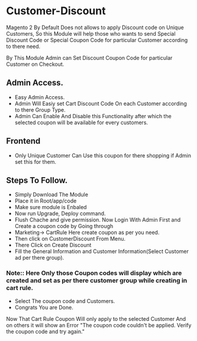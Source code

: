 # Customer-Discount
Magento 2 By Default Does not allows to apply Discount code on Unique Customers, So this Module will help those who wants to send Special Discount Code or Special Coupon Code for particular Customer according to there need.
   
By This Module Admin can Set Discount Coupon Code for particular Customer on Checkout.

## Admin Access.

- Easy Admin Access.
- Admin Will Easiy set Cart Discount Code On each Customer according to there Group Type.
- Admin Can Enable And Disable this Functionality after which the selected coupon will be available for every customers.

## Frontend

- Only Unique Customer Can Use this coupon for there shopping if Admin set this for them.

## Steps To Follow.
- Simply Download The Module
- Place it in Root/app/code
- Make sure module is Enbaled
- Now run Upgrade, Deploy command.
- Flush Chache and give permission.
Now Login With Admin First and Create a coupon code by Going through 
- Marketing-> CartRule Here create coupon as per you need.
- Then click on CustomerDiscount From Menu.
- There Click on Create Discount
- Fill the General Information and Customer Information(Select Customer ad per there group).

### Note:: Here Only those Coupon codes will display which are created and set as per there customer group while creating in cart rule.
- Select The coupon code and Customers.
- Congrats You are Done.

Now That Cart Rule Coupon Will only apply to the selected Customer And on others it will show an Error "The coupon code couldn't be applied. Verify the coupon code and try again."   

